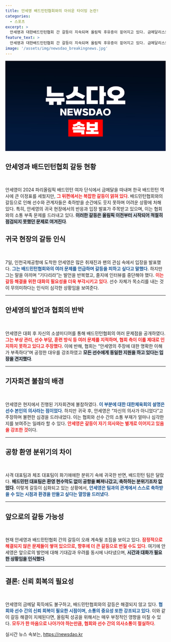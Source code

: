 ```yaml
---
title: 안세영 배드민턴협회와의 아쉬운 타이밍 논란!
categories:
  - 스포츠
excerpt: >
  안세영과 대한배드민턴협회 간 갈등이 지속되며 올림픽 후유증이 짙어지고 있다. 금메달리스트 안세영은 부상 관리와 선수 관리 문제를 지적했지만, 협회는 반박하고만 있었다. 선수들의 기쁨이 배제된 채 어색한 귀국 모습이 연출되며, 갈등의 심각성이 드러났다.
feature_text: >
  안세영과 대한배드민턴협회 간 갈등이 지속되며 올림픽 후유증이 짙어지고 있다. 금메달리스트 안세영은 부상 관리와 선수 관리 문제를 지적했지만, 협회는 반박하고만 있었다. 선수들의 기쁨이 배제된 채 어색한 귀국 모습이 연출되며, 갈등의 심각성이 드러났다.
image: '/assets/img/newsdao_breakingnews.jpg'
---
```


<p><img src="/assets/img/newsdao_breakingnews.jpg" alt="firstkoreanews 속보" /></p>

<h2 data-ke-size="size26">안세영과 배드민턴협회 갈등 현황</h2>

<p data-ke-size="size16">&nbsp;</p>

<p>안세영이 2024 파리올림픽 배드민턴 여자 단식에서 금메달을 따내며 한국 배드민턴 역사에 큰 이정표를 세웠지만, <b><span style="color: #ee2323;">그 뒤편에서는 복잡한 갈등이 얽혀 있다</span></b>. 배드민턴협회와의 갈등으로 인해 선수와 관계자들은 축하받을 순간에도 웃지 못하며 어려운 상황에 처해 있다. 특히, 안세영의 귀국 현장에서의 반응과 입장 발표가 주목받고 있으며, 이는 협회와의 소통 부족 문제를 드러내고 있다. <b><span style="background-color: #21538527;">이러한 갈등은 올림픽 이전부터 시작되어 적절히 점검되지 못했던 문제로 여겨진다</span></b>.</p>

<h2 data-ke-size="size26">귀국 현장의 갈등 인식</h2>

<p data-ke-size="size16">&nbsp;</p>

<p>7일, 인천국제공항에 도착한 안세영은 많은 취재진과 팬의 관심 속에서 입장을 발표했다. <b><span style="color: #1a5490;">그는 배드민턴협회와의 여러 문제를 언급하며 갈등을 피하고 싶다고 말했다</span></b>. 하지만 그는 말을 아끼며 “기다리라”는 발언을 반복했고, 졸지에 인터뷰를 중단해야 했다. <b><span style="color: #ee2323;">이는 갈등 해결을 위한 대화의 필요성을 더욱 부각시키고 있다</span></b>. 선수 자체가 목소리를 내는 것이 무의미하다는 인식이 심각한 상황임을 보여준다.</p>

<hr>

<h2 data-ke-size="size26">안세영의 발언과 협회의 반박</h2>

<p data-ke-size="size16">&nbsp;</p>

<p>안세영은 대회 후 자신의 소셜미디어를 통해 배드민턴협회의 여러 문제점을 공개하였다. <b><span style="color: #ee2323;">그는 부상 관리, 선수 부담, 훈련 방식 등 여러 문제를 지적하며, 협회 측이 이를 제대로 인지하지 못하고 있다고 주장했다</span></b>. 이에 반해, 협회는 “안세영의 주장에 대한 명확한 이해가 부족하다”며 공정한 대우를 강조하였고 <b><span style="background-color: #21538527;">모든 선수에게 동일한 지원을 하고 있다는 입장을 견지했다</span></b>.</p>

<hr>

<h2 data-ke-size="size26">기자회견 불참의 배경</h2>

<p data-ke-size="size16">&nbsp;</p>

<p>안세영은 현지에서 진행된 기자회견에 불참하였다. <b><span style="color: #1a5490;">이 부분에 대한 대한체육회의 설명은 선수 본인의 의사라는 점이었다</span></b>. 하지만 귀국 후, 안세영은 “자신의 의사가 아니었다”고 주장하며 불편한 심경을 드러내었다. 이는 협회와 선수 간의 소통 부재가 얼마나 심각한지를 보여주는 일례라 할 수 있다. <b><span style="color: #ee2323;">안세영은 갈등이 자기 의사와는 별개로 이어지고 있음을 강조한 것</span></b>이다.</p>

<hr>

<h2 data-ke-size="size26">공항 환영 분위기의 차이</h2>

<p data-ke-size="size16">&nbsp;</p>

<p>사격 대표팀과 체조 대표팀이 화기애애한 분위기 속에 귀국한 반면, 배드민턴 팀은 달랐다. <b><span style="background-color: #21538527;">배드민턴 대표팀은 환영 현수막도 없이 공항을 빠져나갔고, 축하하는 분위기조차 없었다</span></b>. 이렇게 갈등이 심화되고 있는 상황에서, <b><span style="color: #1a5490;">안세영은 팀과의 관계에서 스스로 축하받을 수 있는 시점과 환경을 만들고 싶다는 열망을 드러냈다</span></b>.</p>

<hr>

<h2 data-ke-size="size26">앞으로의 갈등 가능성</h2>

<p data-ke-size="size16">&nbsp;</p>

<p>현재 안세영과 배드민턴협회 간의 갈등이 오래 계속될 조짐을 보이고 있다. <b><span style="color: #ee2323;">잠정적으로 해결되지 않은 문제들이 쌓여 있으므로, 향후에 더 큰 갈등으로 번질 수도 있다</span></b>. 여기에 안세영은 앞으로의 발언에 대해 기대감과 우려를 동시에 나타냈으며, <b><span style="background-color: #21538527;">시간과 대화가 필요한 상황임을 인식했다</span></b>.</p>

<hr>

<h2 data-ke-size="size26">결론: 신뢰 회복의 필요성</h2>

<p data-ke-size="size16">&nbsp;</p>

<p>안세영의 금메달 획득에도 불구하고, 배드민턴협회와의 갈등은 해결되지 않고 있다. <b><span style="color: #1a5490;">협회와 선수 간의 신뢰 회복이 필요한 시점이며, 소통의 중요성 또한 강조되고 있다</span></b>. 이와 같이 갈등 해결이 지체된다면, 올림픽 성공을 위해서는 매우 부정적인 영향을 미칠 수 있다. <b><span style="color: #ee2323;">모두가 한 마음으로 나아가야 하는만큼, 협회와 선수 간의 의사소통이 절실하다</span></b>.</p>
실시간 뉴스 속보는, <a href="https://newsdao.kr" rel="dofollow">https://newsdao.kr</a>


